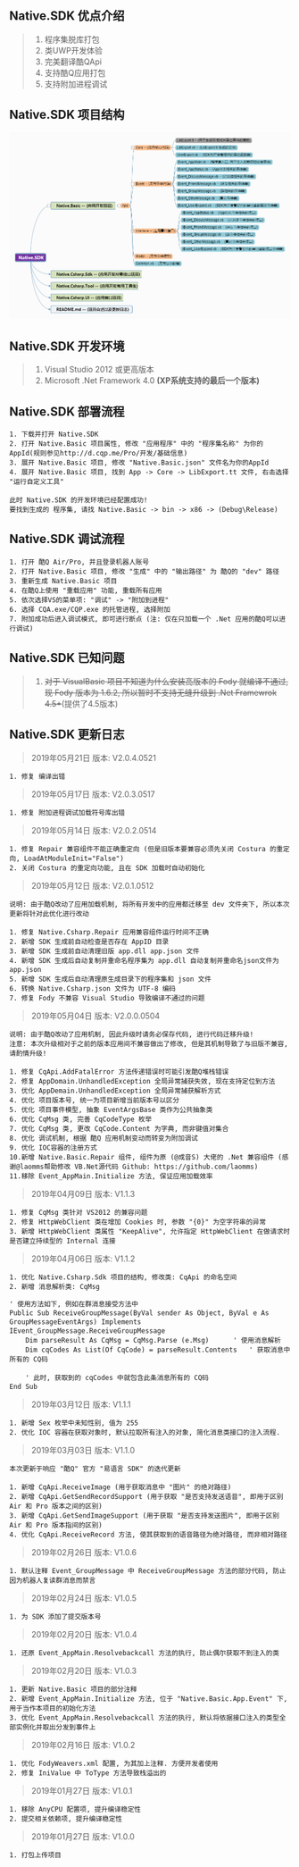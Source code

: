 ## Native.SDK 优点介绍

> 1. 程序集脱库打包
> 2. 类UWP开发体验
> 3. 完美翻译酷QApi
> 4. 支持酷Q应用打包
> 5. 支持附加进程调试

## Native.SDK 项目结构

![SDK结构](https://github.com/Jie2GG/Image/blob/master/NativeSDK(1).png "SDK结构") <br/>

## Native.SDK 开发环境

>1. Visual Studio 2012 或更高版本
>2. Microsoft .Net Framework 4.0 **(XP系统支持的最后一个版本)**

## Native.SDK 部署流程

	1. 下载并打开 Native.SDK
	2. 打开 Native.Basic 项目属性, 修改 "应用程序" 中的 "程序集名称" 为你的AppId(规则参见http://d.cqp.me/Pro/开发/基础信息)
	3. 展开 Native.Basic 项目, 修改 "Native.Basic.json" 文件名为你的AppId
	4. 展开 Native.Basic 项目, 找到 App -> Core -> LibExport.tt 文件, 右击选择 "运行自定义工具"
	
	此时 Native.SDK 的开发环境已经配置成功!
	要找到生成的 程序集, 请找 Native.Basic -> bin -> x86 -> (Debug\Release) 

## Native.SDK 调试流程

    1. 打开 酷Q Air/Pro, 并且登录机器人账号
    2. 打开 Native.Basic 项目, 修改 "生成" 中的 "输出路径" 为 酷Q的 "dev" 路径
    3. 重新生成 Native.Basic 项目
    4. 在酷Q上使用 "重载应用" 功能, 重载所有应用
    5. 依次选择VS的菜单项: "调试" -> "附加到进程"
    6. 选择 CQA.exe/CQP.exe 的托管进程, 选择附加
    7. 附加成功后进入调试模式, 即可进行断点 (注: 仅在只加载一个 .Net 应用的酷Q可以进行调试)

## Native.SDK 已知问题

> 1. ~~对于 VisualBasic 项目不知道为什么安装高版本的 Fody 就编译不通过, 现 Fody 版本为 1.6.2, 所以暂时不支持无缝升级到 .Net Framewrok 4.5+~~(提供了4.5版本)

## Native.SDK 更新日志
> 2019年05月21日 版本: V2.0.4.0521

	1. 修复 编译出错

> 2019年05月17日 版本: V2.0.3.0517

	1. 修复 附加进程调试加载符号库出错

> 2019年05月14日 版本: V2.0.2.0514

	1. 修复 Repair 兼容组件不能正确重定向 (但是旧版本要兼容必须先关闭 Costura 的重定向, LoadAtModuleInit="False")
	2. 关闭 Costura 的重定向功能, 且在 SDK 加载时自动初始化

> 2019年05月12日 版本: V2.0.1.0512

	说明: 由于酷Q改动了应用加载机制, 将所有开发中的应用都迁移至 dev 文件夹下, 所以本次更新将针对此优化进行改动

    1. 修复 Native.Csharp.Repair 应用兼容组件运行时间不正确
    2. 新增 SDK 生成前自动检查是否存在 AppID 目录
    3. 新增 SDK 生成前自动清理旧版 app.dll app.json 文件
    4. 新增 SDK 生成后自动复制并重命名程序集为 app.dll 自动复制并重命名json文件为 app.json
    5. 新增 SDK 生成后自动清理原生成目录下的程序集和 json 文件
    6. 转换 Native.Csharp.json 文件为 UTF-8 编码
    7. 修复 Fody 不兼容 Visual Studio 导致编译不通过的问题

> 2019年05月04日 版本: V2.0.0.0504

	说明: 由于酷Q改动了应用机制, 因此升级时请务必保存代码, 进行代码迁移升级!
	注意: 本次升级相对于之前的版本应用间不兼容做出了修改, 但是其机制导致了与旧版不兼容, 请酌情升级!
    
    1. 修复 CqApi.AddFatalError 方法传递错误时可能引发酷Q堆栈错误
    2. 修复 AppDomain.UnhandledException 全局异常捕获失效, 现在支持定位到方法
    3. 优化 AppDemain.UnhandledException 全局异常捕获解析方式
    4. 优化 项目版本号, 统一为项目新增当前版本号以区分
    5. 优化 项目事件模型, 抽象 EventArgsBase 类作为公共抽象类
    6. 优化 CqMsg 类, 完善 CqCodeType 枚举
    7. 优化 CqMsg 类, 更改 CqCode.Content 为字典, 而非键值对集合
    8. 优化 调试机制, 根据 酷Q 应用机制变动而转变为附加调试
    9. 优化 IOC容器的注册方式
    10.新增 Native.Basic.Repair 组件, 组件为原 (@成音S) 大佬的 .Net 兼容组件 (感谢@laomms帮助修改 VB.Net源代码 Github: https://github.com/laomms)
	11.移除 Event_AppMain.Initialize 方法, 保证应用加载效率

> 2019年04月09日 版本: V1.1.3

    1. 修复 CqMsg 类针对 VS2012 的兼容问题
    2. 修复 HttpWebClient 类在增加 Cookies 时, 参数 "{0}" 为空字符串的异常
    3. 新增 HttpWebClient 类属性 "KeepAlive", 允许指定 HttpWebClient 在做请求时是否建立持续型的 Internal 连接

> 2019年04月06日 版本: V1.1.2
	
    1. 优化 Native.Csharp.Sdk 项目的结构, 修改类: CqApi 的命名空间
    2. 新增 消息解析类: CqMsg
    
``` VB
' 使用方法如下, 例如在群消息接受方法中
Public Sub ReceiveGroupMessage(ByVal sender As Object, ByVal e As GroupMessageEventArgs) Implements IEvent_GroupMessage.ReceiveGroupMessage
	Dim parseResult As CqMsg = CqMsg.Parse (e.Msg)		' 使用消息解析
	Dim cqCodes As List(Of CqCode) = parseResult.Contents	' 获取消息中所有的 CQ码
	
	' 此时, 获取到的 cqCodes 中就包含此条消息所有的 CQ码
End Sub
```

> 2019年03月12日 版本: V1.1.1

    1. 新增 Sex 枚举中未知性别, 值为 255
    2. 优化 IOC 容器在获取对象时, 默认拉取所有注入的对象, 简化消息类接口的注入流程.
	
> 2019年03月03日 版本: V1.1.0

	本次更新于响应 "酷Q" 官方 "易语言 SDK" 的迭代更新
	
    1. 新增 CqApi.ReceiveImage (用于获取消息中 "图片" 的绝对路径)
    2. 新增 CqApi.GetSendRecordSupport (用于获取 "是否支持发送语音", 即用于区别 Air 和 Pro 版本之间的区别)
    3. 新增 CqApi.GetSendImageSupport (用于获取 "是否支持发送图片", 即用于区别 Air 和 Pro 版本指间的区别)
    4. 优化 CqApi.ReceiveRecord 方法, 使其获取到的语音路径为绝对路径, 而非相对路径
	
> 2019年02月26日 版本: V1.0.6

    1. 默认注释 Event_GroupMessage 中 ReceiveGroupMessage 方法的部分代码, 防止因为机器人复读群消息而禁言

> 2019年02月24日 版本: V1.0.5

    1. 为 SDK 添加了提交版本号

> 2019年02月20日 版本: V1.0.4

    1. 还原 Event_AppMain.Resolvebackcall 方法的执行, 防止偶尔获取不到注入的类

> 2019年02月20日 版本: V1.0.3

    1. 更新 Native.Basic 项目的部分注释
    2. 新增 Event_AppMain.Initialize 方法, 位于 "Native.Basic.App.Event" 下, 用于当作本项目的初始化方法
    3. 优化 Event_AppMain.Resolvebackcall 方法的执行, 默认将依据接口注入的类型全部实例化并取出分发到事件上 

> 2019年02月16日 版本: V1.0.2

    1. 优化 FodyWeavers.xml 配置, 为其加上注释. 方便开发者使用
    2. 修复 IniValue 中 ToType 方法导致栈溢出的

> 2019年01月27日 版本: V1.0.1

    1. 移除 AnyCPU 配置项, 提升编译稳定性
    2. 提交相关依赖项, 提升编译稳定性

> 2019年01月27日 版本: V1.0.0

    1. 打包上传项目
